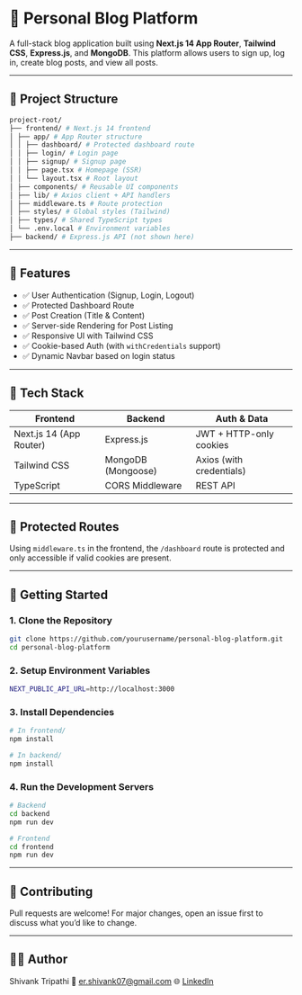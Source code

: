 # 📝 Personal Blog Platform

A full-stack blog application built using **Next.js 14 App Router**, **Tailwind CSS**, **Express.js**, and **MongoDB**. This platform allows users to sign up, log in, create blog posts, and view all posts.

---

## 📁 Project Structure

```bash
project-root/
├── frontend/ # Next.js 14 frontend
│ ├── app/ # App Router structure
│ │ ├── dashboard/ # Protected dashboard route
│ │ ├── login/ # Login page
│ │ ├── signup/ # Signup page
│ │ ├── page.tsx # Homepage (SSR)
│ │ └── layout.tsx # Root layout
│ ├── components/ # Reusable UI components
│ ├── lib/ # Axios client + API handlers
│ ├── middleware.ts # Route protection
│ ├── styles/ # Global styles (Tailwind)
│ ├── types/ # Shared TypeScript types
│ └── .env.local # Environment variables
├── backend/ # Express.js API (not shown here)
```

---

## 🚀 Features

- ✅ User Authentication (Signup, Login, Logout)
- ✅ Protected Dashboard Route
- ✅ Post Creation (Title & Content)
- ✅ Server-side Rendering for Post Listing
- ✅ Responsive UI with Tailwind CSS
- ✅ Cookie-based Auth (with `withCredentials` support)
- ✅ Dynamic Navbar based on login status

---

## 🧠 Tech Stack

| Frontend         | Backend        | Auth & Data       |
|------------------|----------------|-------------------|
| Next.js 14 (App Router) | Express.js       | JWT + HTTP-only cookies |
| Tailwind CSS     | MongoDB (Mongoose) | Axios (with credentials) |
| TypeScript       | CORS Middleware | REST API         |

---

## 🔐 Protected Routes

Using `middleware.ts` in the frontend, the `/dashboard` route is protected and only accessible if valid cookies are present.

---

## 🔧 Getting Started

### 1. Clone the Repository

```bash
git clone https://github.com/yourusername/personal-blog-platform.git
cd personal-blog-platform
```

### 2. Setup Environment Variables

```bash
NEXT_PUBLIC_API_URL=http://localhost:3000
```

### 3. Install Dependencies
```bash
# In frontend/
npm install

# In backend/
npm install
```

### 4. Run the Development Servers
```bash
# Backend
cd backend
npm run dev

# Frontend
cd frontend
npm run dev
```

---

## 🤝 Contributing
Pull requests are welcome! For major changes, open an issue first to discuss what you’d like to change.

---

## 🧑‍💻 Author
Shivank Tripathi
📧 er.shivank07@gmail.com
🌐 [LinkedIn](https://www.linkedin.com/in/shivanktripathi/)